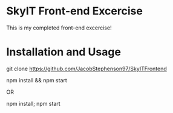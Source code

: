# SkyIT Front-end Excercise
This is my completed front-end excercise!

# Installation and Usage

git clone https://github.com/JacobStephenson97/SkyITFrontend

npm install && npm start

OR 

npm install; npm start

